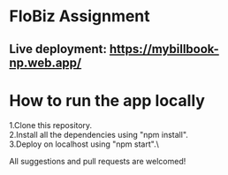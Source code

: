 # FloBiz Assignment
## Live deployment: https://mybillbook-np.web.app/

# How to run the app locally
1.Clone this repository.\
2.Install all the dependencies using "npm install".\
3.Deploy on localhost using "npm start".\

All suggestions and pull requests are welcomed!


